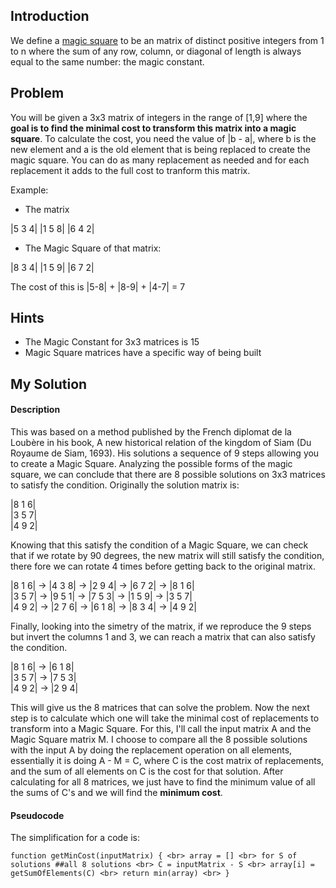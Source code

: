 ## Introduction

We define a [magic square](https://en.wikipedia.org/wiki/Magic_square) to be an matrix of distinct positive integers from 1 to n where the sum of any row, column, or diagonal of length  is always equal to the same number: the magic constant.

## Problem

You will be given a 3x3 matrix of integers in the range of [1,9] where the **goal is to find the minimal cost to transform this matrix into a magic square**. To calculate the cost, you need the value of |b - a|, where b is the new element and a is the old element that is being replaced to create the magic square. You can do as many replacement as needed and for each replacement it adds to the full cost to tranform this matrix.

Example:

* The matrix

|5 3 4|
|1 5 8|
|6 4 2|

* The Magic Square of that matrix:

|8 3 4|
|1 5 9|
|6 7 2|

The cost of this is |5-8| + |8-9| + |4-7| = 7

## Hints
* The Magic Constant for 3x3 matrices is 15
* Magic Square matrices have a specific way of being built

## My Solution

#### Description
This was based on a method published by the French diplomat de la Loubère in his book, A new historical relation of the kingdom of Siam (Du Royaume de Siam, 1693). His solutions a sequence of 9 steps allowing you to create a Magic Square. Analyzing the possible forms of the magic square, we can conclude that there are 8 possible solutions on 3x3 matrices to satisfy the condition. Originally the solution matrix is:

|8 1 6| <br>
|3 5 7| <br>
|4 9 2| <br>

Knowing that this satisfy the condition of a Magic Square, we can check that if we rotate by 90 degrees, the new matrix will still satisfy the condition, there fore we can rotate 4 times before getting back to the original matrix.

|8 1 6| -> |4 3 8| -> |2 9 4| -> |6 7 2| -> |8 1 6| <br>
|3 5 7| -> |9 5 1| -> |7 5 3| -> |1 5 9| -> |3 5 7| <br>
|4 9 2| -> |2 7 6| -> |6 1 8| -> |8 3 4| -> |4 9 2| <br>

Finally, looking into the simetry of the matrix, if we reproduce the 9 steps but invert the columns 1 and 3, we can reach a matrix that can also satisfy the condition.

|8 1 6| -> |6 1 8| <br>
|3 5 7| -> |7 5 3| <br>
|4 9 2| -> |2 9 4| <br>

This will give us the 8 matrices that can solve the problem. Now the next step is to calculate which one will take the minimal cost of replacements to transform into a Magic Square. For this, I'll call the input matrix A and the Magic Square matrix M. I choose to compare all the 8 possible solutions with the input A by doing the replacement operation on all elements, essentially it is doing A - M = C, where C is the cost matrix of replacements, and the sum of all elements on C is the cost for that solution. After calculating for all 8 matrices, we just have to find the minimum value of all the sums of C's and we will find the **minimum cost**.

#### Pseudocode
The simplification for a code is:

`function getMinCost(inputMatrix) { <br>
    array = [] <br>
    for S of solutions ##all 8 solutions <br>
        C = inputMatrix - S <br>
        array[i] = getSumOfElements(C) <br>
    return min(array) <br>
}` <br>
